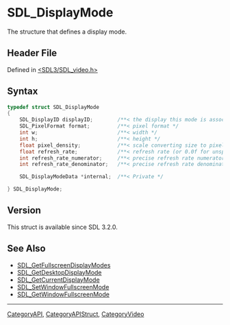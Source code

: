 # SDL_DisplayMode

The structure that defines a display mode.

## Header File

Defined in [<SDL3/SDL_video.h>](https://github.com/libsdl-org/SDL/blob/main/include/SDL3/SDL_video.h)

## Syntax

```c
typedef struct SDL_DisplayMode
{
    SDL_DisplayID displayID;        /**< the display this mode is associated with */
    SDL_PixelFormat format;         /**< pixel format */
    int w;                          /**< width */
    int h;                          /**< height */
    float pixel_density;            /**< scale converting size to pixels (e.g. a 1920x1080 mode with 2.0 scale would have 3840x2160 pixels) */
    float refresh_rate;             /**< refresh rate (or 0.0f for unspecified) */
    int refresh_rate_numerator;     /**< precise refresh rate numerator (or 0 for unspecified) */
    int refresh_rate_denominator;   /**< precise refresh rate denominator */

    SDL_DisplayModeData *internal;  /**< Private */

} SDL_DisplayMode;
```

## Version

This struct is available since SDL 3.2.0.

## See Also

- [SDL_GetFullscreenDisplayModes](SDL_GetFullscreenDisplayModes)
- [SDL_GetDesktopDisplayMode](SDL_GetDesktopDisplayMode)
- [SDL_GetCurrentDisplayMode](SDL_GetCurrentDisplayMode)
- [SDL_SetWindowFullscreenMode](SDL_SetWindowFullscreenMode)
- [SDL_GetWindowFullscreenMode](SDL_GetWindowFullscreenMode)

----
[CategoryAPI](CategoryAPI), [CategoryAPIStruct](CategoryAPIStruct), [CategoryVideo](CategoryVideo)

